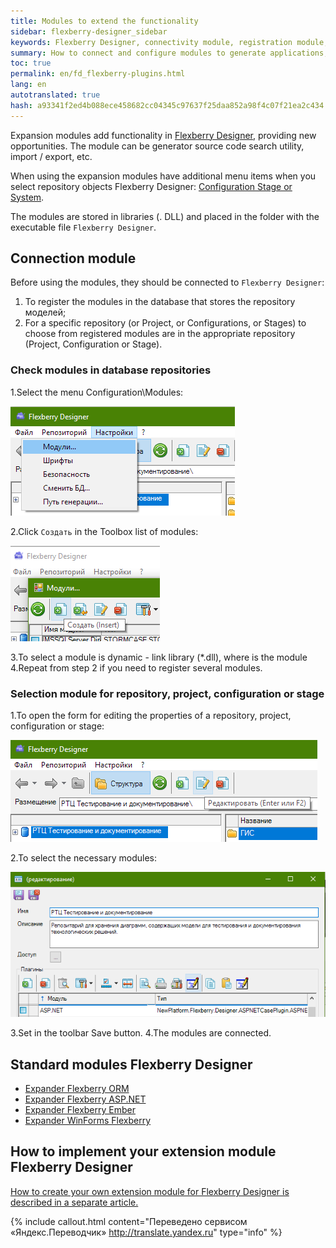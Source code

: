 ```yaml
--- 
title: Modules to extend the functionality 
sidebar: flexberry-designer_sidebar 
keywords: Flexberry Designer, connectivity module, registration module, the creation module 
summary: How to connect and configure modules to generate applications, databases and working with charts 
toc: true 
permalink: en/fd_flexberry-plugins.html 
lang: en 
autotranslated: true 
hash: a93341f2ed4b088ece458682cc04345c97637f25daa852a98f4c07f21ea2c434 
--- 
```


Expansion modules add functionality in [Flexberry Designer](fd_landing_page.html), providing new opportunities. The module can be generator source code search utility, import / export, etc. 

When using the expansion modules have additional menu items when you select repository objects Flexberry Designer: [Configuration Stage or System](fd_recommended-structure-repository.html). 

The modules are stored in libraries (. DLL) and placed in the folder with the executable file `Flexberry Designer`. 

## Connection module 

Before using the modules, they should be connected to `Flexberry Designer`: 

1. To register the modules in the database that stores the repository моделей; 
2. For a specific repository (or Project, or Configurations, or Stages) to choose from registered modules are in the appropriate repository (Project, Configuration or Stage). 

### Check modules in database repositories 

1.Select the menu Configuration\Modules: 

![](/images/pages/products/flexberry-designer/about/pluginsreg.png) 

2.Click `Создать` in the Toolbox list of modules: 

![](/images/pages/products/flexberry-designer/about/addplugin.png) 

3.To select a module is dynamic - link library (*.dll), where is the module 
4.Repeat from step 2 if you need to register several modules. 

### Selection module for repository, project, configuration or stage 

1.To open the form for editing the properties of a repository, project, configuration or stage: 

![](/images/pages/products/flexberry-designer/about/editrepprop.png) 

2.To select the necessary modules: 

![](/images/pages/products/flexberry-designer/about/propeditselectmodules.png) 

3.Set in the toolbar Save button. 
4.The modules are connected. 

## Standard modules Flexberry Designer 

* [Expander Flexberry ORM](fo_orm-case-plugin.html) 
* [Expander Flexberry ASP.NET](fa_asp-net-generator.html) 
* [Expander Flexberry Ember](ef_generator.html) 
* [Expander WinForms Flexberry](fw_flexberry-winforms-case-plugin.html) 

## How to implement your extension module Flexberry Designer 

[How to create your own extension module for Flexberry Designer is described in a separate article.](fd_plugins-development.html) 



{% include callout.html content="Переведено сервисом «Яндекс.Переводчик» <http://translate.yandex.ru>" type="info" %}